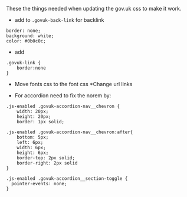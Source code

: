 These the things needed when updating the gov.uk css to make it work.

* add to `.govuk-back-link` for backlink
```
border: none;
background: white;
color: #0b0c0c;
```

* add 
```
.govuk-link {
    border:none
}
```

* Move fonts css to the font css
*Change url links

* For accordion need to fix the norem by:
```
.js-enabled .govuk-accordion-nav__chevron {
    width: 20px;
    height: 20px;
    border: 1px solid;

.js-enabled .govuk-accordion-nav__chevron:after{
    bottom: 5px;
    left: 6px;
    width: 6px;
    height: 6px;
    border-top: 2px solid;
    border-right: 2px solid
}

.js-enabled .govuk-accordion__section-toggle {
  pointer-events: none;
}
```
